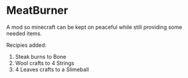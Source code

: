 MeatBurner
==========

A mod so minecraft can be kept on peaceful while still providing some needed items.

Recipies added:

1. Steak burns to Bone
2. Wool crafts to 4 Strings
3. 4 Leaves crafts to a Slimeball
